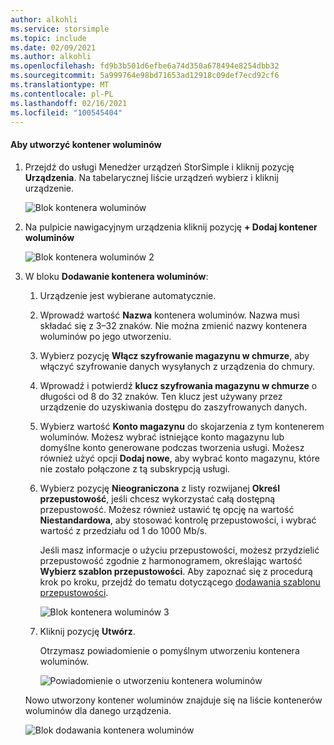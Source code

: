 ```yaml
---
author: alkohli
ms.service: storsimple
ms.topic: include
ms.date: 02/09/2021
ms.author: alkohli
ms.openlocfilehash: fd9b3b501d6efbe6a74d350a678494e8254dbb32
ms.sourcegitcommit: 5a999764e98bd71653ad12918c09def7ecd92cf6
ms.translationtype: MT
ms.contentlocale: pl-PL
ms.lasthandoff: 02/16/2021
ms.locfileid: "100545404"
---
```

#### <a name="to-create-a-volume-container"></a>Aby utworzyć kontener woluminów

1. Przejdź do usługi Menedżer urządzeń StorSimple i kliknij pozycję **Urządzenia**. Na tabelarycznej liście urządzeń wybierz i kliknij urządzenie. 

    ![Blok kontenera woluminów](./media/storsimple-8000-create-volume-container/create-volume-container-01.png)

2. Na pulpicie nawigacyjnym urządzenia kliknij pozycję **+ Dodaj kontener woluminów**

    ![Blok kontenera woluminów 2](./media/storsimple-8000-create-volume-container/create-volume-container-02.png)

3. W bloku **Dodawanie kontenera woluminów**:
   
   1. Urządzenie jest wybierane automatycznie.
   2. Wprowadź wartość **Nazwa** kontenera woluminów. Nazwa musi składać się z 3–32 znaków. Nie można zmienić nazwy kontenera woluminów po jego utworzeniu.
   3. Wybierz pozycję **Włącz szyfrowanie magazynu w chmurze**, aby włączyć szyfrowanie danych wysyłanych z urządzenia do chmury.
   4. Wprowadź i potwierdź **klucz szyfrowania magazynu w chmurze** o długości od 8 do 32 znaków. Ten klucz jest używany przez urządzenie do uzyskiwania dostępu do zaszyfrowanych danych.
   5. Wybierz wartość **Konto magazynu** do skojarzenia z tym kontenerem woluminów. Możesz wybrać istniejące konto magazynu lub domyślne konto generowane podczas tworzenia usługi. Możesz również użyć opcji **Dodaj nowe**, aby wybrać konto magazynu, które nie zostało połączone z tą subskrypcją usługi.
   6. Wybierz pozycję **Nieograniczona** z listy rozwijanej **Określ przepustowość**, jeśli chcesz wykorzystać całą dostępną przepustowość. Możesz również ustawić tę opcję na wartość **Niestandardowa**, aby stosować kontrolę przepustowości, i wybrać wartość z przedziału od 1 do 1000 Mb/s.
   
      Jeśli masz informacje o użyciu przepustowości, możesz przydzielić przepustowość zgodnie z harmonogramem, określając wartość **Wybierz szablon przepustowości**. Aby zapoznać się z procedurą krok po kroku, przejdź do tematu dotyczącego [dodawania szablonu przepustowości](../articles/storsimple/storsimple-8000-manage-bandwidth-templates.md#add-a-bandwidth-template).

      ![Blok kontenera woluminów 3](./media/storsimple-8000-create-volume-container/create-volume-container-06-b.png)<!--New graphic. Source: add-volume-container-bw-setting.-->

   7. Kliknij pozycję **Utwórz**.

        <!--![Volume container blade 4](./media/storsimple-8000-create-volume-container/create-volume-container-06.png)-->
   
       Otrzymasz powiadomienie o pomyślnym utworzeniu kontenera woluminów.

       ![Powiadomienie o utworzeniu kontenera woluminów](./media/storsimple-8000-create-volume-container/create-volume-container-08.png)

   Nowo utworzony kontener woluminów znajduje się na liście kontenerów woluminów dla danego urządzenia.

   ![Blok dodawania kontenera woluminów](./media/storsimple-8000-create-volume-container/create-volume-container-09.png)
